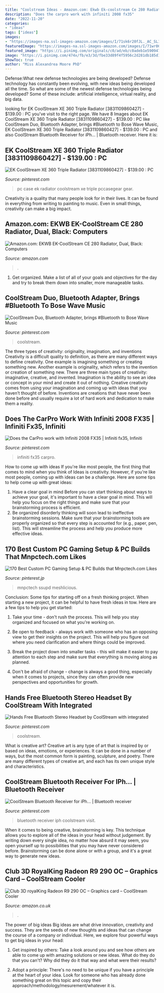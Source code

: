 ```yaml
---
title: "Coolstream Ideas - Amazon.com: Ekwb Ek-coolstream Ce 280 Radiator, Dual, Black: Computers"
description: "Does the carpro work with infiniti 2008 fx35"
date: "2022-11-20"
categories:
- "ideas"
tags: ["ideas"]
images:
- "https://images-na.ssl-images-amazon.com/images/I/71sk6r20fJL._AC_SL1200_.jpg"
featuredImage: "https://images-na.ssl-images-amazon.com/images/I/71wr06oSG%2BL.__AC_SY300_QL70_ML2_.jpg"
featured_image: "https://i.pinimg.com/originals/c0/ad/eb/c0adeb1e5909476366716f07604c31bc.jpg"
image: "https://i.pinimg.com/474x/fb/e3/3d/fbe33d89f4f5956c2d281db185d1cc76.jpg"
ShowToc: true
author: "Miss Alexandrea Moore PhD"
---
```



Defense:What new defense technologies are being developed?
Defense technology has constantly been evolving, with new ideas being developed all the time. So what are some of the newest defense technologies being developed? Some of these include: artificial intelligence, virtual reality, and big data.

	

		
looking for EK CoolStream XE 360 Triple Radiator [3831109860427] - $139.00 : PC you've visit to the right page. We have 8 Images about EK CoolStream XE 360 Triple Radiator [3831109860427] - $139.00 : PC like CoolStream Duo, Bluetooth Adapter, brings #Bluetooth to Bose Wave Music, EK CoolStream XE 360 Triple Radiator [3831109860427] - $139.00 : PC and also CoolStream Bluetooth Receiver for iPh... | Bluetooth receiver. Here it is:
		
    
## EK CoolStream XE 360 Triple Radiator [3831109860427] - $139.00 : PC

<img loading=lazy src="https://i.pinimg.com/originals/e5/48/94/e54894eafa3098dd0213ddb882e55ea9.jpg" onerror="this.onerror=null;this.src='https://tse3.mm.bing.net/th?id=OIP.UoA5w17cp8xfaDcDGoLEegHaDO&amp;pid=15.1';" alt="EK CoolStream XE 360 Triple Radiator [3831109860427] - $139.00 : PC">

_Source: pinterest.com_

>pc case ek radiator coolstream xe triple pccasegear gear. 

	

Creativity is a quality that many people look for in their lives. It can be found in everything from writing to painting to music. Even in small things, creativity can make a big impact.

    
## Amazon.com: EKWB EK-CoolStream CE 280 Radiator, Dual, Black: Computers

<img loading=lazy src="https://images-na.ssl-images-amazon.com/images/I/71wr06oSG%2BL.__AC_SY300_QL70_ML2_.jpg" onerror="this.onerror=null;this.src='https://tse4.mm.bing.net/th?id=OIP.Z0i1r0kbffRx7uWpiNU5tgAAAA&amp;pid=15.1';" alt="Amazon.com: EKWB EK-CoolStream CE 280 Radiator, Dual, Black: Computers">

_Source: amazon.com_

>. 

	

1. Get organized. Make a list of all of your goals and objectives for the day and try to break them down into smaller, more manageable tasks.

    
## CoolStream Duo, Bluetooth Adapter, Brings #Bluetooth To Bose Wave Music

<img loading=lazy src="https://i.pinimg.com/originals/c0/ad/eb/c0adeb1e5909476366716f07604c31bc.jpg" onerror="this.onerror=null;this.src='https://tse4.mm.bing.net/th?id=OIP.tTceBLkLZKkfXGP3NMNDUQAAAA&amp;pid=15.1';" alt="CoolStream Duo, Bluetooth Adapter, brings #Bluetooth to Bose Wave Music">

_Source: pinterest.com_

>coolstream. 

	

The three types of creativity: originality, imagination, and inventions
Creativity is a difficult quality to definition, as there are many different ways to define creativity. One example is imagining something or creating something new. Another example is originality, which refers to the invention or creation of something new. 
There are three main types of creativity: imaginative, creative, and invented. Imagination is the ability to see an idea or concept in your mind and create it out of nothing. Creative creativity comes from using your imagination and coming up with ideas that you haven’t thought of before. Inventions are creations that have never been done before and usually require a lot of hard work and dedication to make them a reality.

    
## Does The CarPro Work With Infiniti 2008 FX35 | Infiniti Fx35, Infiniti

<img loading=lazy src="https://i.pinimg.com/originals/3d/e9/58/3de958c1cafd8f102efdbb107d7e49e9.jpg" onerror="this.onerror=null;this.src='https://tse3.mm.bing.net/th?id=OIP.-4ZyDP7RJ_E2KoLxXQCSgAHaFa&amp;pid=15.1';" alt="Does the CarPro work with Infiniti 2008 FX35 | Infiniti fx35, Infiniti">

_Source: pinterest.com_

>infiniti fx35 carpro. 

	

How to come up with ideas
If you're like most people, the first thing that comes to mind when you think of Ideas is creativity. However, if you're like most people, coming up with ideas can be a challenge. 
Here are some tips to help come up with great ideas: 
1. Have a clear goal in mind 
Before you can start thinking about ways to achieve your goal, it's important to have a clear goal in mind. This will help you focus on the right things and make sure that your brainstorming process is efficient. 
2. Be organized 
 disorderly thinking will soon lead to ineffective brainstorming sessions. Make sure that your brainstorming tools are properly organized so that every step is accounted for (e.g., paper, pen, list). This will streamline the process and help you produce more effective ideas. 

    
## 170 Best Custom PC Gaming Setup &amp; PC Builds That Mnpctech.com Likes

<img loading=lazy src="https://i.pinimg.com/474x/fb/e3/3d/fbe33d89f4f5956c2d281db185d1cc76.jpg" onerror="this.onerror=null;this.src='https://tse3.mm.bing.net/th?id=OIP.QXRBAJ1cP7C9Hkixz4MyYAAAAA&amp;pid=15.1';" alt="170 Best Custom PC Gaming Setup &amp; PC Builds that Mnpctech.com Likes">

_Source: pinterest.jp_

>mnpctech ssupd meshlicious. 

	

Conclusion: Some tips for starting off on a fresh thinking project.
When starting a new project, it can be helpful to have fresh ideas in tow. Here are a few tips to help you get started:
1. Take your time - don't rush the process. This will help you stay organized and focused on what you're working on.

2. Be open to feedback - always work with someone who has an opposing view to get their insights on the project. This will help you figure out where you need clarification and where things could be improved.

3. Break the project down into smaller tasks - this will make it easier to pay attention to each step and make sure that everything is moving along as planned.

4. Don't be afraid of change - change is always a good thing, especially when it comes to projects, since they can often provide new perspectives and opportunities for growth.

    
## Hands Free Bluetooth Stereo Headset By CoolStream With Integrated

<img loading=lazy src="https://i.pinimg.com/originals/28/f9/44/28f94442bda69d1ee89e08aaf8819503.jpg" onerror="this.onerror=null;this.src='https://tse1.mm.bing.net/th?id=OIP.dnG9ZqIe06J3Snnabv-aUQHaHa&amp;pid=15.1';" alt="Hands Free Bluetooth Stereo Headset by CoolStream with integrated">

_Source: pinterest.com_

>coolstream. 

	

What is creative art?
Creative art is any type of art that is inspired by or based on ideas, emotions, or experiences. It can be done in a number of ways, but the most common form is painting, sculpture, and poetry. There are many different types of creative art, and each has its own unique style and characteristics.

    
## CoolStream Bluetooth Receiver For IPh... | Bluetooth Receiver

<img loading=lazy src="https://i.pinimg.com/originals/be/e1/48/bee148a6717b9ef6744bcb96946140c2.jpg" onerror="this.onerror=null;this.src='https://tse1.mm.bing.net/th?id=OIP.dTvJdZTMbXSJbkslHNUVjQHaEb&amp;pid=15.1';" alt="CoolStream Bluetooth Receiver for iPh... | Bluetooth receiver">

_Source: pinterest.com_

>bluetooth receiver iph coolstream visit. 

	

When it comes to being creative, brainstorming is key. This technique allows you to explore all of the ideas in your head without judgement. By writing down every single idea, no matter how absurd it may seem, you open yourself up to possibilities that you may have never considered before. Brainstorming can be done alone or with a group, and it's a great way to generate new ideas.

    
## Club 3D RoyalKing Radeon R9 290 OC – Graphics Card – CoolStream Cooler

<img loading=lazy src="https://images-na.ssl-images-amazon.com/images/I/71sk6r20fJL._AC_SL1200_.jpg" onerror="this.onerror=null;this.src='https://tse3.mm.bing.net/th?id=OIP.dSV1pvieHHThWXj7RPcv8QHaJF&amp;pid=15.1';" alt="Club 3D royalKing Radeon R9 290 OC – Graphics card – CoolStream Cooler">

_Source: amazon.co.uk_

>. 

	

The power of big ideas
Big ideas are what drive innovation, creativity and success. They are the seeds of new thoughts and ideas that can change the course of a company or individual. Here, we explore four powerful ways to get big ideas in your head:
1. Get inspired by others: Take a look around you and see how others are able to come up with amazing solutions or new ideas. What do they do that you can't? Why did they do it that way and what were their results?

2. Adopt a principle: There's no need to be unique if you have a principle at the heart of your idea. Look for someone who has already done something great on this topic and copy their approach/methodology/mesurement/whatever it is.

